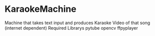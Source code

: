 # KaraokeMachine
Machine that takes text input and produces Karaoke Video of that song (internet dependent)
Required Librarys
pytube
opencv
ffpyplayer
